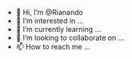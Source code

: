 - 👋 Hi, I’m @Rianando
- 👀 I’m interested in ...
- 🌱 I’m currently learning ...
- 💞️ I’m looking to collaborate on ...
- 📫 How to reach me ...

<!---
Rianando/Rianando is a ✨ special ✨ repository because its `README.md` (this file) appears on your GitHub profile.
You can click the Preview link to take a look at your changes.
--->
